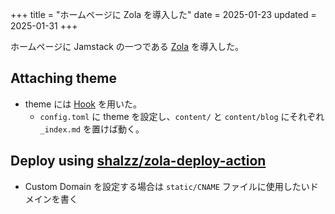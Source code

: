 +++
title = "ホームページに Zola を導入した"
date = 2025-01-23
updated = 2025-01-31
+++

ホームページに Jamstack の一つである [Zola](getzola.org) を導入した。

## Attaching theme
- theme には [Hook](https://github.com/InputUsername/zola-hook) を用いた。
    - `config.toml` に theme を設定し、`content/` と `content/blog` にそれぞれ `_index.md` を置けば動く。

## Deploy using [shalzz/zola-deploy-action](https://github.com/shalzz/zola-deploy-action)
- Custom Domain を設定する場合は `static/CNAME` ファイルに使用したいドメインを書く
